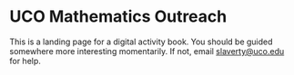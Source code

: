 # UCO Mathematics Outreach
This is a landing page for a digital activity book. You should be guided somewhere more interesting momentarily.  If not, email slaverty@uco.edu for help.

